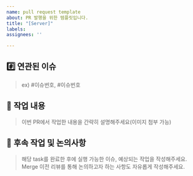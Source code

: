 ```yaml
---
name: pull request template
about: PR 발행을 위한 템플릿입니다.
title: "[Server]"
labels: 
assignees: ''

---
```


## #️⃣ 연관된 이슈

> ex) #이슈번호, #이슈번호

## 📝 작업 내용

> 이번 PR에서 작업한 내용을 간략히 설명해주세요(이미지 첨부 가능)

## 💬 후속 작업 및 논의사항

> 해당 task를 완료한 후에 실행 가능한 이슈, 예상되는 작업을 작성해주세요.  
> Merge 이전 리뷰를 통해 논의하고자 하는 사항도 자유롭게 작성해주세요.
